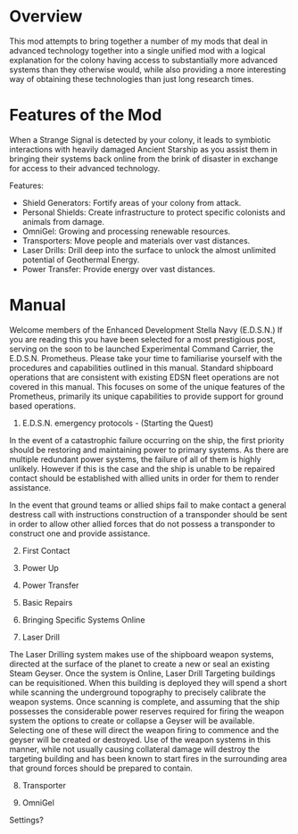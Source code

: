 # Overview

This mod attempts to bring together a number of my mods that deal in advanced technology together into a single unified mod with a logical explanation for the colony having access to substantially more advanced systems than they otherwise would, while also providing a more interesting way of obtaining these technologies than just long research times.


# Features of the Mod

When a Strange Signal is detected by your colony, it leads to symbiotic interactions with heavily damaged Ancient Starship as you assist them in bringing their systems back online from the brink of disaster in exchange for access to their advanced technology. 

Features:
* Shield Generators: Fortify areas of your colony from attack.
* Personal Shields: Create infrastructure to protect specific colonists and animals from damage.
* OmniGel: Growing and processing renewable resources.
* Transporters: Move people and materials over vast distances.
* Laser Drills: Drill deep into the surface to unlock the almost unlimited potential of Geothermal Energy.
* Power Transfer: Provide energy over vast distances.


# Manual 

Welcome members of the Enhanced Development Stella Navy (E.D.S.N.)
If you are reading this you have been selected for a most prestigious post, serving on the soon to be launched Experimental Command Carrier, the E.D.S.N. Prometheus.
Please take your time to familiarise yourself with the procedures and capabilities outlined in this manual. Standard shipboard operations that are consistent with existing EDSN fleet operations are not covered in this manual. This focuses on some of the unique features of the Prometheus, primarily its unique capabilities to provide support for ground based operations.


1. E.D.S.N. emergency protocols - (Starting the Quest)

In the event of a catastrophic failure occurring on the ship, the first priority should be restoring and maintaining power to primary systems. As there are multiple redundant power systems, the failure of all of them is highly unlikely. However if this is the case and the ship is unable to be repaired contact should be established with allied units in order for them to render assistance.

In the event that ground teams or allied ships fail to make contact a general destress call with instructions construction of a transponder should be sent in order to allow other allied forces that do not possess a transponder to construct one and provide assistance.

2. First Contact


3. Power Up

4. Power Transfer

5. Basic Repairs

6. Bringing Specific Systems Online

7. Laser Drill

The Laser Drilling system makes use of the shipboard weapon systems, directed at the surface of the planet to create a new or seal an existing Steam Geyser.
Once the system is Online, Laser Drill Targeting buildings can be requisitioned. 
When this building is deployed they will spend a short while scanning the underground topography to precisely calibrate the weapon systems. 
Once scanning is complete, and assuming that the ship possesses the considerable power reserves required for firing the weapon system the options to create or collapse a Geyser will be available. 
Selecting one of these will direct the weapon firing to commence and the geyser will be created or destroyed.
Use of the weapon systems in this manner, while not usually causing collateral damage will destroy the targeting building and has been known to start fires in the surrounding area that ground forces should be prepared to contain.


8. Transporter

9. OmniGel
 

Settings?
